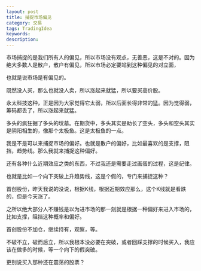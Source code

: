 ```yaml
---
layout: post
title: 捕捉市场偏见
category: 交易
tags: TradingIdea
keywords: 
description: 
---
```



市场捕捉的是我们所有人的偏见，所以市场没有观点，无善恶，这是不对的。因为绝大多数人是散户，散户有偏见，所以市场必定要站到这种偏见的对立面，

也就是说市场是有偏见的。

既然没人买，那么也就没人卖，所以涨起来就猛，所以要买高价股。

永太科技这种，正是因为大家觉得它太弱，所以后面长得非常的猛。因为觉得弱，筹码都丢了，所以涨起来就猛。

多头的疯狂掘了多头的坟墓。在期货中，多头其实是助长了空头，多头和空头其实是阴阳相生的，像那个太极鱼。这是太极鱼的一点。


我是不是可以来捕捉市场的偏好。也就是散户的偏好，比如最喜欢的是支撑，阻挡，趋势线。那么我就来捕捉这种偏好。

还有各种什么近期效应之类的东西，不过我还是需要走过画蛋的过程，这是纪律。

也就是比如一个向下突破上升趋势线，这是个假的，专门来捕捉这种？

首创股份，昨天我说的没说，根据K线，根据近期效应那么，这个K线就是看跌的，但是今天涨了。

之所以绝大部分人不赚钱是以为进市场的那一刻就是根据一种偏好来进入市场的，比如支撑，阻挡这种概率和偏好。

首创股份不加仓，继续持有，观察，等。

不破不立，破而后立，所以我根本没必要在突破，或者回踩支撑的时候买入，我应该在做多的时候，等一个向下的假突破。

更别说买入那种还在震荡的股票？

